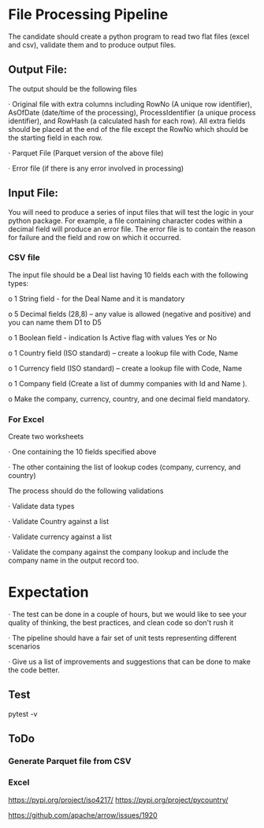 # File Processing Pipeline

The candidate should create a python program to read two flat files (excel and csv), validate them and to produce output files.

## Output File:

The output should be the following files

· Original file with extra columns including RowNo (A unique row identifier), AsOfDate (date/time of the processing), ProcessIdentifier (a unique process identifier), and RowHash (a calculated hash for each row). All extra fields should be placed at the end of the file except the RowNo which should be the starting field in each row.

· Parquet File (Parquet version of the above file)

· Error file (if there is any error involved in processing)

## Input File:

You will need to produce a series of input files that will test the logic in your python package. For example, a file containing character codes within a decimal field will produce an error file. The error file is to contain the reason for failure and the field and row on which it occurred.

### CSV file

The input file should be a Deal list having 10 fields each with the following types:

o 1 String field - for the Deal Name and it is mandatory

o 5 Decimal fields (28,8) – any value is allowed (negative and positive) and you can name them D1 to D5

o 1 Boolean field - indication Is Active flag with values Yes or No

o 1 Country field (ISO standard) – create a lookup file with Code, Name

o 1 Currency field (ISO standard) – create a lookup file with Code, Name

o 1 Company field (Create a list of dummy companies with Id and Name ).

o Make the company, currency, country, and one decimal field mandatory.

### For Excel

Create two worksheets

· One containing the 10 fields specified above

· The other containing the list of lookup codes (company, currency, and country)

The process should do the following validations

· Validate data types

· Validate Country against a list

· Validate currency against a list

· Validate the company against the company lookup and include the company name in the output record too.

# Expectation

· The test can be done in a couple of hours, but we would like to see your quality of thinking, the best practices, and clean code so don't rush it

· The pipeline should have a fair set of unit tests representing different scenarios

· Give us a list of improvements and suggestions that can be done to make the code better.



## Test

pytest -v


## ToDo
### Generate Parquet file from CSV
### Excel


https://pypi.org/project/iso4217/
https://pypi.org/project/pycountry/

https://github.com/apache/arrow/issues/1920